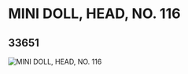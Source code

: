 # MINI DOLL, HEAD, NO. 116
## 33651
![MINI DOLL, HEAD, NO. 116](https://lc-www-live-s.legocdn.com/media/bricks/5/2/6188932.jpg)
